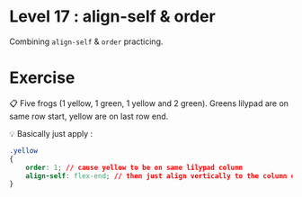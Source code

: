 # Level 17 : align-self & order

Combining `align-self` & `order` practicing.

# Exercise

:clipboard: Five frogs (1 yellow, 1 green, 1 yellow and 2 green). Greens lilypad are on same row start, yellow are on last row end.

:bulb: Basically just apply : 

```css
.yellow
{
    order: 1; // cause yellow to be on same lilypad column
    align-self: flex-end; // then just align vertically to the column end
}
```
